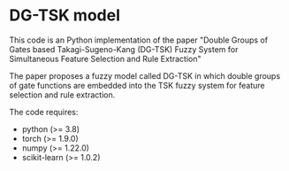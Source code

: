 # DG-TSK model

This code is an Python implementation of the paper "Double Groups of Gates based 
Takagi-Sugeno-Kang (DG-TSK) Fuzzy System for Simultaneous Feature Selection and Rule Extraction"

The paper proposes a fuzzy model called DG-TSK in which double groups of gate
functions are embedded into the TSK fuzzy system for feature selection and rule extraction.

The code requires:
* python (>= 3.8)
* torch (>= 1.9.0)
* numpy (>= 1.22.0)
* scikit-learn (>= 1.0.2)
